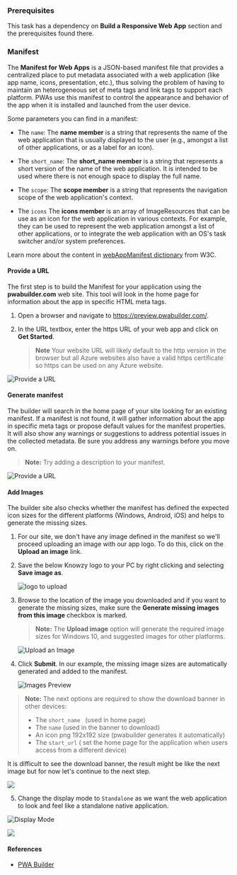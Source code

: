 ### Prerequisites

This task has a dependency on **Build a Responsive Web App** section and the prerequisites found there.

### Manifest

The **Manifest for Web Apps** is a JSON-based manifest file that provides a centralized place to put metadata associated with a web application (like app name, icons, presentation, etc.), thus solving the problem of having to maintain an heterogeneous set of meta tags and link tags to support each platform. PWAs use this manifest to control the appearance and behavior of the app when it is installed and launched from the user device.

Some parameters you can find in a manifest:
+ The `name`:
The **name member** is a string that represents the name of the web application that is usually displayed to the user (e.g., amongst a list of other applications, or as a label for an icon).

+ The `short_name`:
The **short_name member** is a string that represents a short version of the name of the web application. It is intended to be used where there is not enough space to display the full name.

+ The `scope`:
The **scope member** is a string that represents the navigation scope of the web application's context.

+ The `icons`
The **icons member** is an array of ImageResources that can be use as an icon for the web application in various contexts. For example, they can be used to represent the web application amongst a list of other applications, or to integrate the web application with an OS's task switcher and/or system preferences.

Learn more about the content in <a href="https://www.w3.org/TR/appmanifest/#webappmanifest-dictionary" target="_blank"> webAppManifest dictionary</a> from W3C.

#### Provide a URL

The first step is to build the Manifest for your application using the **pwabuilder.com** web site. This tool will look in the home page for information about the app in specific HTML meta tags.

1. Open a browser and navigate to <a href="https://preview.pwabuilder.com/" target="_blank">https://preview.pwabuilder.com/</a>.
2. In the URL textbox, enter the https URL of your web app and click on **Get Started**.

    > **Note** Your website URL will likely default to the http version in the browser but all Azure websites also have a valid https certificate so https can be used on any Azure website.

![Provide a URL](../media/Picture18.jpg)

#### Generate manifest
The builder will search in the home page of your site looking for an existing manifest. If a manifest is not found, it will gather information about the app in specific meta tags or propose default values for the manifest properties. It will also show any warnings or suggestions to address potential issues in the collected metadata. Be sure you address any warnings before you move on.

> **Note:** Try adding a description to your manifest.

![Provide a URL](../media/Picture19.jpg)

#### Add Images

The builder site also checks whether the manifest has defined the expected icon sizes for the different platforms (Windows, Android, iOS) and helps to generate the missing sizes.


1. For our site, we don't have any image defined in the manifest so we'll proceed uploading an image with our app logo. To do this, click on the **Upload an image** link.

2. Save the below Knowzy logo to your PC by right clicking and selecting **Save image as**.

    ![logo to upload](../media/Picture20.png)

3. Browse to the location of the image you downloaded and if you want to generate the missing sizes, make sure the **Generate missing images from this image** checkbox is marked.

    > **Note:** The **Upload image** option will generate the required image sizes for Windows 10, and suggested images for other platforms.

    ![Upload an Image](../media/Picture21.jpg)


4. Click **Submit**. In our example, the missing image sizes are automatically generated and added to the manifest.

    ![Images Preview](../media/Picture22.jpg)

  > **Note:** The next options are required to show the download banner in other devices:
  >+ The `short_name ` (used in home page)
  >+ The `name` (used in the banner to download)
  >+ An icon png 192x192 size (pwabuilder generates it automatically)
  >+ The `start_url` ( set the home page for the application when users access from a different device)

  It is difficult to see the download banner, the result might be like the next image but for now let's continue to the next step.

<p align="center">

![](../media/Picture22b.jpg)

</p>

5.  Change the display mode to `Standalone` as we want the web application to look and feel like a standalone native application.

![Display Mode](../media/Picture23.png)

![](../media/Picture24.jpg)

#### References

- <a href="https://preview.pwabuilder.com/" target="_blank">PWA Builder</a>
